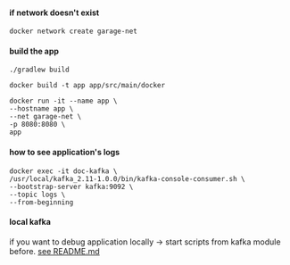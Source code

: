 #### if network doesn't exist
```
docker network create garage-net
```
#### build the app
```
./gradlew build

docker build -t app app/src/main/docker

docker run -it --name app \
--hostname app \
--net garage-net \
-p 8080:8080 \
app
```
#### how to see application's logs
```
docker exec -it doc-kafka \
/usr/local/kafka_2.11-1.0.0/bin/kafka-console-consumer.sh \
--bootstrap-server kafka:9092 \
--topic logs \
--from-beginning
```
#### local kafka
if you want to debug application locally -> 
start scripts from kafka module before.
[see README.md](https://github.com/tonycox/garage/blob/master/kafka/README.md)

